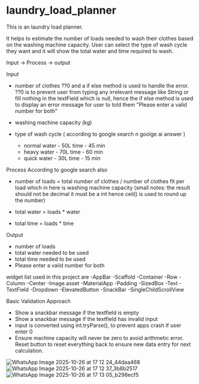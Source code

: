 # laundry_load_planner

This is an laundry load planner. 

It helps to estimate the number of loads needed to wash their clothes based on the washing machine capacity. User can select the type of wash cycle they want and it will show the total water and time required to wash.

Input -> Process -> output

Input 
- number of clothes 
  ??0 and a if else method is used to handle the error. ??0 is to prevent user from typing any irrelevant message like String or fill nothing in the textField which is null, hence the if else method is used to display an error message for user to told them "Please enter a valid number for both" 

- washing machine capacity (kg)
- type of wash cycle ( according to google search n goolge ai answer )
   - normal 
      water - 50L
      time - 45 min
   - heavy 
      water - 70L
      time - 60 min
   - quick 
      water - 30L
      time - 15 min

Process 
 According to google search also 
 - number of loads  = total number of clothes / number of clothes fit per load 
 which in here is washing machine capacity 
 (small notes: the result should not be decimal it must be a int hence ceil() is used to round up the number)
  
 - total water = loads * water
 - total time = loads * time

Output
- number of loads 
- total water needed to be used 
- total time needed to be used
- Please enter a valid number for both 

widget list used in this project are 
-AppBar
-Scaffold 
-Container
-Row
-Column
-Center
-Image.asset
-MaterialApp 
-Padding
-SizedBox
-Text
-TextField
-Dropdown
-ElevatedButton
-SnackBar
-SingleChildScrollView

Basic Validation Approach 
- Show a snackbar message  if the textfield is empty
- Show a snackbar message if the textfield has invalid input
- input is converted using int.tryParse(), to prevent apps crash if user enter 0
- Ensure machine capacity will never be zero to avoid arithmetic error. 
Reset button to reset everything back to ensure new data entry for next calculation.


![WhatsApp Image 2025-10-26 at 17 12 24_44daa468](https://github.com/user-attachments/assets/db4d77c9-f7f9-4770-ac2f-0e4f906b7eb7) 
![WhatsApp Image 2025-10-26 at 17 12 37_3b8b2517](https://github.com/user-attachments/assets/7eb7a28d-c75d-45fe-a674-08f135ac38da)
![WhatsApp Image 2025-10-26 at 17 13 05_b298ecf5](https://github.com/user-attachments/assets/d2cd73b0-45da-4686-8f25-4a018283bf14)










